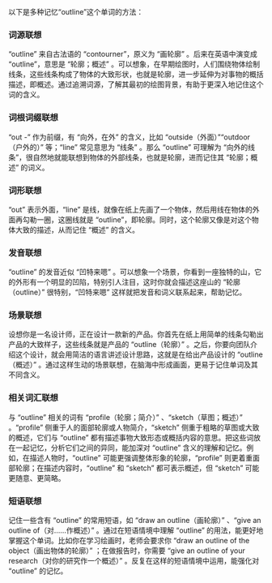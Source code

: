 以下是多种记忆“outline”这个单词的方法：

### 词源联想
“outline” 来自古法语的 “contourner”，原义为 “画轮廓” 。后来在英语中演变成 “outline”，意思是 “轮廓；概述” 。可以想象，在早期绘图时，人们围绕物体绘制线条，这些线条构成了物体的大致形状，也就是轮廓，进一步延伸为对事物的概括描述，即概述。通过追溯词源，了解其最初的绘图背景，有助于更深入地记住这个词的含义。 

### 词根词缀联想 
“out -” 作为前缀，有 “向外，在外” 的含义，比如 “outside（外面）”“outdoor（户外的）” 等；“line” 常见意思为 “线条” 。那么 “outline” 可理解为 “向外的线条”，很自然地就能联想到物体的外部线条，也就是轮廓，进而记住其 “轮廓；概述” 的词义。 

### 词形联想 
“out” 表示外面，“line” 是线，就像在纸上先画了一个物体，然后用线在物体的外面再勾勒一圈，这圈线就是 “outline”，即轮廓。同时，这个轮廓又像是对这个物体大致的描述，从而记住 “概述” 的含义。 

### 发音联想 
“outline” 的发音近似 “凹特来嗯” 。可以想象一个场景，你看到一座独特的山，它的外形有一个明显的凹陷，特别引人注目，这时你就会描述这座山的 “轮廓（outline）” 很特别，“凹特来嗯” 这样就把发音和词义联系起来，帮助记忆。 

### 场景联想 
设想你是一名设计师，正在设计一款新的产品。你首先在纸上用简单的线条勾勒出产品的大致样子，这些线条就是产品的 “outline（轮廓）” 。之后，你要向团队介绍这个设计，就会用简洁的语言讲述设计思路，这就是在给出产品设计的 “outline（概述）” 。通过这样生动的场景联想，在脑海中形成画面，更易于记住单词及其不同含义。 

### 相关词汇联想 
与 “outline” 相关的词有 “profile（轮廓；简介）” 、“sketch（草图；概述）” 。“profile” 侧重于人的面部轮廓或人物简介，“sketch” 侧重于粗略的草图或大致的概述，它们与 “outline” 都有描述事物大致形态或概括内容的意思。把这些词放在一起记忆，分析它们之间的异同，能加深对 “outline” 含义的理解和记忆。例如，在描述人物时，“outline” 可能更强调整体形象的轮廓，“profile” 则更着重面部轮廓；在描述内容时，“outline” 和 “sketch” 都可表示概述，但 “sketch” 可能更随意、更简略。 

### 短语联想 
记住一些含有 “outline” 的常用短语，如 “draw an outline（画轮廓）” 、“give an outline of（对……作概述）” 。通过在短语情境中理解 “outline” 的用法，能更好地掌握这个单词。比如你在学习绘画时，老师会要求你 “draw an outline of the object（画出物体的轮廓）” ；在做报告时，你需要 “give an outline of your research（对你的研究作一个概述）” 。反复在这样的短语情境中运用，能强化对 “outline” 的记忆。 